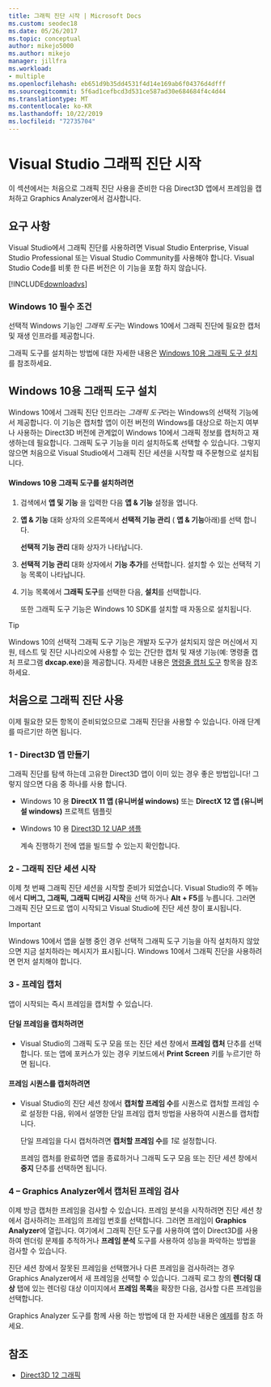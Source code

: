 ```yaml
---
title: 그래픽 진단 시작 | Microsoft Docs
ms.custom: seodec18
ms.date: 05/26/2017
ms.topic: conceptual
author: mikejo5000
ms.author: mikejo
manager: jillfra
ms.workload:
- multiple
ms.openlocfilehash: eb651d9b35dd4531f4d14e169ab6f04376d4dfff
ms.sourcegitcommit: 5f6ad1cefbcd3d531ce587ad30e684684f4c4d44
ms.translationtype: MT
ms.contentlocale: ko-KR
ms.lasthandoff: 10/22/2019
ms.locfileid: "72735704"
---
```

# <a name="getting-started-with-visual-studio-graphics-diagnostics"></a>Visual Studio 그래픽 진단 시작
이 섹션에서는 처음으로 그래픽 진단 사용을 준비한 다음 Direct3D 앱에서 프레임을 캡처하고 Graphics Analyzer에서 검사합니다.

## <a name="requirements"></a>요구 사항
 Visual Studio에서 그래픽 진단를 사용하려면 Visual Studio Enterprise, Visual Studio Professional 또는 Visual Studio Community를 사용해야 합니다.  Visual Studio Code를 비롯 한 다른 버전은 이 기능을 포함 하지 않습니다.

 [!INCLUDE[downloadvs](../includes/downloadvs_md.md)]

### <a name="windows-10-prerequisites"></a>Windows 10 필수 조건
 선택적 Windows 기능인 *그래픽 도구*는 Windows 10에서 그래픽 진단에 필요한 캡처 및 재생 인프라를 제공합니다.

 그래픽 도구를 설치하는 방법에 대한 자세한 내용은 [Windows 10용 그래픽 도구 설치](#InstallGraphicsTools)를 참조하세요.

## <a name="InstallGraphicsTools"></a> Windows 10용 그래픽 도구 설치
 Windows 10에서 그래픽 진단 인프라는 *그래픽 도구*라는 Windows의 선택적 기능에서 제공합니다. 이 기능은 캡처할 앱이 이전 버전의 Windows를 대상으로 하는지 여부나 사용하는 Direct3D 버전에 관계없이 Windows 10에서 그래픽 정보를 캡처하고 재생하는데 필요합니다. 그래픽 도구 기능을 미리 설치하도록 선택할 수 있습니다. 그렇지 않으면 처음으로 Visual Studio에서 그래픽 진단 세션을 시작할 때 주문형으로 설치됩니다.

#### <a name="to-install-graphics-tools-for-windows-10"></a>Windows 10용 그래픽 도구를 설치하려면

1. 검색에서 **앱 및 기능** 을 입력한 다음 **앱 & 기능** 설정을 엽니다.

2. **앱 & 기능** 대화 상자의 오른쪽에서 **선택적 기능 관리** ( **앱 & 기능**아래)를 선택 합니다.

   **선택적 기능 관리** 대화 상자가 나타납니다.

3. **선택적 기능 관리** 대화 상자에서 **기능 추가**를 선택합니다. 설치할 수 있는 선택적 기능 목록이 나타납니다.

4. 기능 목록에서 **그래픽 도구**를 선택한 다음, **설치**를 선택합니다.

   또한 그래픽 도구 기능은 Windows 10 SDK를 설치할 때 자동으로 설치됩니다.

> [!TIP]
> Windows 10의 선택적 그래픽 도구 기능은 개발자 도구가 설치되지 않은 머신에서 지원, 테스트 및 진단 시나리오에 사용할 수 있는 간단한 캡처 및 재생 기능(예: 명령줄 캡처 프로그램 **dxcap.exe**)을 제공합니다. 자세한 내용은 [명령줄 캡처 도구](command-line-capture-tool.md) 항목을 참조하세요.

## <a name="using-graphics-diagnostics-for-the-first-time"></a>처음으로 그래픽 진단 사용
 이제 필요한 모든 항목이 준비되었으므로 그래픽 진단을 사용할 수 있습니다. 아래 단계를 따르기만 하면 됩니다.

### <a name="1---create-a-direct3d-app"></a>1 - Direct3D 앱 만들기
 그래픽 진단를 탐색 하는데 고유한 Direct3D 앱이 이미 있는 경우 좋은 방법입니다! 그렇지 않으면 다음 중 하나를 사용 합니다.

- Windows 10 용 **DirectX 11 앱 (유니버설 windows)** 또는 **DirectX 12 앱 (유니버설 windows)** 프로젝트 템플릿
- Windows 10 용 [Direct3D 12 UAP 샘플](https://code.msdn.microsoft.com/Direct3D-12-UAP-Sample-ecb1779f)

  계속 진행하기 전에 앱을 빌드할 수 있는지 확인합니다.

### <a name="2---start-a-graphics-diagnostics-session"></a>2 - 그래픽 진단 세션 시작
 이제 첫 번째 그래픽 진단 세션을 시작할 준비가 되었습니다. Visual Studio의 주 메뉴에서 **디버그, 그래픽, 그래픽 디버깅 시작**을 선택 하거나 **Alt + F5**를 누릅니다. 그러면 그래픽 진단 모드로 앱이 시작되고 Visual Studio에 진단 세션 창이 표시됩니다.

> [!IMPORTANT]
> Windows 10에서 앱을 실행 중인 경우 선택적 그래픽 도구 기능을 아직 설치하지 않았으면 지금 설치하라는 메시지가 표시됩니다. Windows 10에서 그래픽 진단을 사용하려면 먼저 설치해야 합니다.

### <a name="3---capture-frames"></a>3 - 프레임 캡처
 앱이 시작되는 즉시 프레임을 캡처할 수 있습니다.

#### <a name="to-capture-single-frames"></a>단일 프레임을 캡처하려면

- Visual Studio의 그래픽 도구 모음 또는 진단 세션 창에서 **프레임 캡처** 단추를 선택합니다. 또는 앱에 포커스가 있는 경우 키보드에서 **Print Screen** 키를 누르기만 하면 됩니다.

#### <a name="to-capture-a-sequence-of-frames"></a>프레임 시퀀스를 캡처하려면

- Visual Studio의 진단 세션 창에서 **캡처할 프레임 수**를 시퀀스로 캡처할 프레임 수로 설정한 다음, 위에서 설명한 단일 프레임 캡처 방법을 사용하여 시퀀스를 캡처합니다.

   단일 프레임을 다시 캡처하려면 **캡처할 프레임 수**를 *1*로 설정합니다.

  프레임 캡처를 완료하면 앱을 종료하거나 그래픽 도구 모음 또는 진단 세션 창에서 **중지** 단추를 선택하면 됩니다.

### <a name="4---examine-captured-frames-in-the-graphics-analyzer"></a>4 – Graphics Analyzer에서 캡처된 프레임 검사
 이제 방금 캡처한 프레임을 검사할 수 있습니다. 프레임 분석을 시작하려면 진단 세션 창에서 검사하려는 프레임의 프레임 번호를 선택합니다. 그러면 프레임이 **Graphics Analyzer**에 열립니다. 여기에서 그래픽 진단 도구를 사용하여 앱이 Direct3D를 사용하여 렌더링 문제를 추적하거나 **프레임 분석** 도구를 사용하여 성능을 파악하는 방법을 검사할 수 있습니다.

 진단 세션 창에서 잘못된 프레임을 선택했거나 다른 프레임을 검사하려는 경우 Graphics Analyzer에서 새 프레임을 선택할 수 있습니다. 그래픽 로그 창의 **렌더링 대상** 탭에 있는 렌더링 대상 이미지에서 **프레임 목록**을 확장한 다음, 검사할 다른 프레임을 선택합니다.

 Graphics Analyzer 도구를 함께 사용 하는 방법에 대 한 자세한 내용은 [예제](graphics-diagnostics-examples.md)를 참조 하세요.

## <a name="see-also"></a>참조
- [Direct3D 12 그래픽](/windows/desktop/direct3d12/direct3d-12-graphics)
